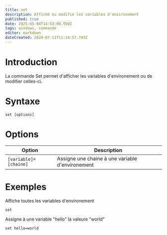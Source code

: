 ```yaml
---
title: set
description: Affiche ou modifie les variables d'environement
published: true
date: 2025-05-04T14:53:08.950Z
tags: windows, commande
editor: markdown
dateCreated: 2024-07-11T11:14:57.743Z
---
```


# Introduction

La commande Set permet d'afficher les variables d'environement ou de modifier celles-ci.

# Syntaxe

`set [options]`

# Options

| Option                | Description                                      |
| --------------------- | ------------------------------------------------ |
| `[variable]=[chaine]` | Assigne une chaine à une variable d'environement |

# Exemples

Affiche toutes les variables d'environement

`set`

Assigne à une variable "hello" la valeure "world"

`set hello=world`
